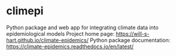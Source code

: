 # climepi
Python package and web app for integrating climate data into epidemiological models
Project home page: https://will-s-hart.github.io/climate-epidemics/
Python package documentation: https://climate-epidemics.readthedocs.io/en/latest/
